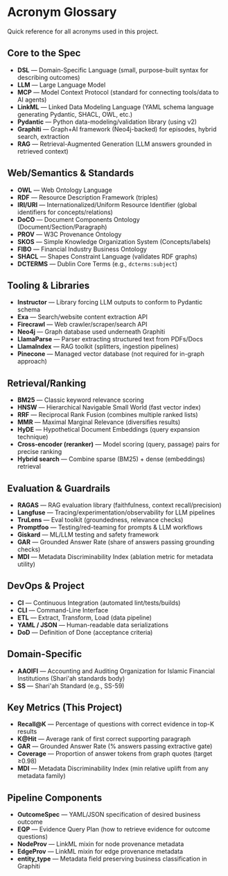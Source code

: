 # Acronym Glossary

Quick reference for all acronyms used in this project.

## Core to the Spec

- **DSL** — Domain-Specific Language (small, purpose-built syntax for describing outcomes)
- **LLM** — Large Language Model
- **MCP** — Model Context Protocol (standard for connecting tools/data to AI agents)
- **LinkML** — Linked Data Modeling Language (YAML schema language generating Pydantic, SHACL, OWL, etc.)
- **Pydantic** — Python data-modeling/validation library (using v2)
- **Graphiti** — Graph+AI framework (Neo4j-backed) for episodes, hybrid search, extraction
- **RAG** — Retrieval-Augmented Generation (LLM answers grounded in retrieved context)

## Web/Semantics & Standards

- **OWL** — Web Ontology Language
- **RDF** — Resource Description Framework (triples)
- **IRI/URI** — Internationalized/Uniform Resource Identifier (global identifiers for concepts/relations)
- **DoCO** — Document Components Ontology (Document/Section/Paragraph)
- **PROV** — W3C Provenance Ontology
- **SKOS** — Simple Knowledge Organization System (Concepts/labels)
- **FIBO** — Financial Industry Business Ontology
- **SHACL** — Shapes Constraint Language (validates RDF graphs)
- **DCTERMS** — Dublin Core Terms (e.g., `dcterms:subject`)

## Tooling & Libraries

- **Instructor** — Library forcing LLM outputs to conform to Pydantic schema
- **Exa** — Search/website content extraction API
- **Firecrawl** — Web crawler/scraper/search API
- **Neo4j** — Graph database used underneath Graphiti
- **LlamaParse** — Parser extracting structured text from PDFs/Docs
- **LlamaIndex** — RAG toolkit (splitters, ingestion pipelines)
- **Pinecone** — Managed vector database (not required for in-graph approach)

## Retrieval/Ranking

- **BM25** — Classic keyword relevance scoring
- **HNSW** — Hierarchical Navigable Small World (fast vector index)
- **RRF** — Reciprocal Rank Fusion (combines multiple ranked lists)
- **MMR** — Maximal Marginal Relevance (diversifies results)
- **HyDE** — Hypothetical Document Embeddings (query expansion technique)
- **Cross-encoder (reranker)** — Model scoring (query, passage) pairs for precise ranking
- **Hybrid search** — Combine sparse (BM25) + dense (embeddings) retrieval

## Evaluation & Guardrails

- **RAGAS** — RAG evaluation library (faithfulness, context recall/precision)
- **Langfuse** — Tracing/experimentation/observability for LLM pipelines
- **TruLens** — Eval toolkit (groundedness, relevance checks)
- **Promptfoo** — Testing/red-teaming for prompts & LLM workflows
- **Giskard** — ML/LLM testing and safety framework
- **GAR** — Grounded Answer Rate (share of answers passing grounding checks)
- **MDI** — Metadata Discriminability Index (ablation metric for metadata utility)

## DevOps & Project

- **CI** — Continuous Integration (automated lint/tests/builds)
- **CLI** — Command-Line Interface
- **ETL** — Extract, Transform, Load (data pipeline)
- **YAML / JSON** — Human-readable data serializations
- **DoD** — Definition of Done (acceptance criteria)

## Domain-Specific

- **AAOIFI** — Accounting and Auditing Organization for Islamic Financial Institutions (Shari'ah standards body)
- **SS** — Shari'ah Standard (e.g., SS-59)

## Key Metrics (This Project)

- **Recall@K** — Percentage of questions with correct evidence in top-K results
- **K@Hit** — Average rank of first correct supporting paragraph
- **GAR** — Grounded Answer Rate (% answers passing extractive gate)
- **Coverage** — Proportion of answer tokens from graph quotes (target ≥0.98)
- **MDI** — Metadata Discriminability Index (min relative uplift from any metadata family)

## Pipeline Components

- **OutcomeSpec** — YAML/JSON specification of desired business outcome
- **EQP** — Evidence Query Plan (how to retrieve evidence for outcome questions)
- **NodeProv** — LinkML mixin for node provenance metadata
- **EdgeProv** — LinkML mixin for edge provenance metadata
- **entity_type** — Metadata field preserving business classification in Graphiti
